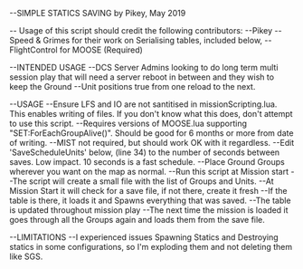  --SIMPLE STATICS SAVING by Pikey, May 2019
  
 -- Usage of this script should credit the following contributors:
 --Pikey 
 --Speed & Grimes for their work on Serialising tables, included below,
 --FlightControl for MOOSE (Required)
 
 --INTENDED USAGE
 --DCS Server Admins looking to do long term multi session play that will need a server reboot in between and they wish to keep the Ground 
 --Unit positions true from one reload to the next.
 
 --USAGE
 --Ensure LFS and IO are not santitised in missionScripting.lua. This enables writing of files. If you don't know what this does, don't attempt to use this script.
 --Requires versions of MOOSE.lua supporting "SET:ForEachGroupAlive()". Should be good for 6 months or more from date of writing. 
 --MIST not required, but should work OK with it regardless.
 --Edit 'SaveScheduleUnits' below, (line 34) to the number of seconds between saves. Low impact. 10 seconds is a fast schedule.
 --Place Ground Groups wherever you want on the map as normal.
 --Run this script at Mission start
 --The script will create a small file with the list of Groups and Units.
 --At Mission Start it will check for a save file, if not there, create it fresh
 --If the table is there, it loads it and Spawns everything that was saved.
 --The table is updated throughout mission play
 --The next time the mission is loaded it goes through all the Groups again and loads them from the save file.
 
 --LIMITATIONS
--I experienced issues Spawning Statics and Destroying statics in some configurations, so I'm exploding them and not deleting them like SGS. 
